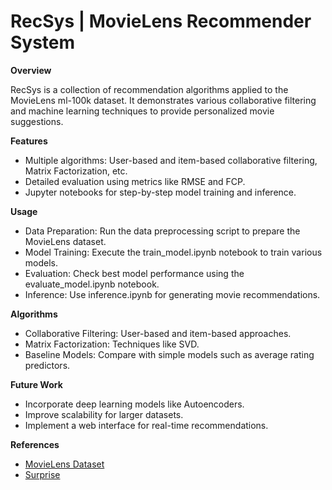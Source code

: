 # RecSys | MovieLens Recommender System

**Overview**

RecSys is a collection of recommendation algorithms applied to the MovieLens ml-100k dataset. It demonstrates various collaborative filtering and machine learning techniques to provide personalized movie suggestions.

**Features**
- Multiple algorithms: User-based and item-based collaborative filtering, Matrix Factorization, etc.
- Detailed evaluation using metrics like RMSE and FCP.
- Jupyter notebooks for step-by-step model training and inference.

**Usage**
- Data Preparation: Run the data preprocessing script to prepare the MovieLens dataset.
- Model Training: Execute the train_model.ipynb notebook to train various models.
- Evaluation: Check best model performance using the evaluate_model.ipynb notebook.
- Inference: Use inference.ipynb for generating movie recommendations.

**Algorithms**
- Collaborative Filtering: User-based and item-based approaches.
- Matrix Factorization: Techniques like SVD.
- Baseline Models: Compare with simple models such as average rating predictors.

**Future Work**
- Incorporate deep learning models like Autoencoders.
- Improve scalability for larger datasets.
- Implement a web interface for real-time recommendations.

**References**
- [MovieLens Dataset](https://grouplens.org/datasets/movielens/)
- [Surprise](https://surprise.readthedocs.io/en/stable/)
